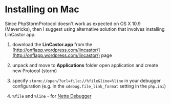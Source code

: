# Installing on Mac

Since PhpStormProtocol doesn't work as expected on OS X 10.9 (Mavericks), then I suggest using alternative solution that involves installing LinCastor app.

1. download the **LinCastor.app** from the [http://onflapp.wordpress.com/lincastor/](http://onflapp.wordpress.com/lincastor/) page

2. unpack and move to **Applications** folder open application and create new Protocol (storm)

3. specify `storm://open/?url=file://%file&line=%line` in your debugger configuration (e.g. in the `xdebug.file_link_format` setting in the `php.ini`)

4. `%file` and `%line` - for [Nette Debugger](http://pla.nette.org/en/how-open-files-in-ide-from-debugger)
